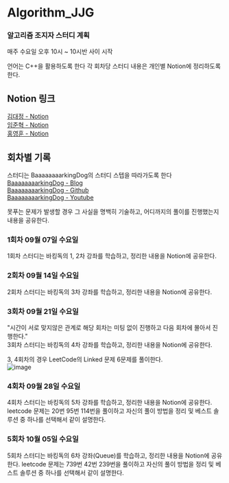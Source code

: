 # Algorithm_JJG

### 알고리즘 조지자 스터디 계획  

매주 수요일 오후 10시 ~ 10시반 사이 시작  

언어는 C++을 활용하도록 한다
각 회차당 스터디 내용은 개인별 Notion에 정리하도록 한다.


## Notion 링크
[김대정 - Notion](https://www.notion.so/v4chelsea/BaaaaaaaaaaaaarkingDog-C-1-fffc5fee96344ffa99ae8d7278616882)  
[임준혁 - Notion](https://positive-seagull-77b.notion.site/23942d7b738144f9a9960edda7f9dd86)  
[홍영훈 - Notion](https://acoustic-basin-638.notion.site/Algorithm-study-bd95532a107f4def962a80b6ba66d724)  

## 회차별 기록  
스터디는 BaaaaaaaarkingDog의 스터디 스텝을 따라가도록 한다  
[BaaaaaaaarkingDog - Blog](https://blog.encrypted.gg/)  
[BaaaaaaaarkingDog - Github](https://github.com/encrypted-def/basic-algo-lecture)  
[BaaaaaaaarkingDog - Youtube](https://www.youtube.com/watch?v=LcOIobH7ues&list=PLtqbFd2VIQv4O6D6l9HcD732hdrnYb6CY)  

못푸는 문제가 발생할 경우 그 사실을 명백히 기술하고, 어디까지의 풀이를 진행했는지 내용을 공유한다.  

### 1회차 09월 07일 수요일  
1회차 스터디는 바킹독의 1, 2차 강좌를 학습하고, 정리한 내용을 Notion에 공유한다.  

### 2회차 09월 14일 수요일  
2회차 스터디는 바킹독의 3차 강좌를 학습하고, 정리한 내용을 Notion에 공유한다.  

### 3회차 09월 21일 수요일  
"시간이 서로 맞지않은 관계로 해당 회차는 미팅 없이 진행하고 다음 회차에 몰아서 진행한다."  
3회차 스터디는 바킹독의 4차 강좌를 학습하고, 정리한 내용을 Notion에 공유한다.  

3, 4회차의 경우 LeetCode의 Linked 문제 6문제를 풀이한다.  
![image](https://user-images.githubusercontent.com/56423426/190188274-5da04172-9250-47b9-8de1-854d6e1022ac.png)

### 4회차 09월 28일 수요일  
4회차 스터디는 바킹독의 5차 강좌를 학습하고, 정리한 내용을 Notion에 공유한다.
leetcode 문제는 20번 95번 114번을 풀이하고 자신의 풀이 방법을 정리 및 베스트 솔루션 중 하나를 선택해서 같이 설명한다.

### 5회차 10월 05일 수요일  
5회차 스터디는 바킹독의 6차 강좌(Queue)를 학습하고, 정리한 내용을 Notion에 공유한다.
leetcode 문제는 739번 42번 239번을 풀이하고 자신의 풀이 방법을 정리 및 베스트 솔루션 중 하나를 선택해서 같이 설명한다.  
